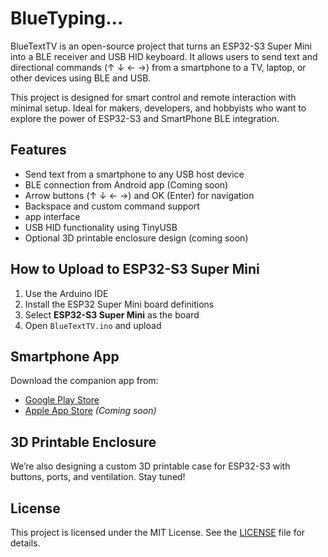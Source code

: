 # BlueTyping...

BlueTextTV is an open-source project that turns an ESP32-S3 Super Mini into a BLE receiver and USB HID keyboard. 
It allows users to send text and directional commands (↑ ↓ ← →) from a smartphone to a TV, laptop, or other devices using BLE and USB.

This project is designed for smart control and remote interaction with minimal setup. 
Ideal for makers, developers, and hobbyists who want to explore the power of ESP32-S3 and SmartPhone BLE integration.

## Features

- Send text from a smartphone to any USB host device
- BLE connection from Android app (Coming soon)
- Arrow buttons (↑ ↓ ← →) and OK (Enter) for navigation
- Backspace and custom command support
- app interface 
- USB HID functionality using TinyUSB
- Optional 3D printable enclosure design (coming soon)

## How to Upload to ESP32-S3 Super Mini

1. Use the Arduino IDE
2. Install the ESP32 Super Mini board definitions
3. Select **ESP32-S3 Super Mini** as the board
4. Open `BlueTextTV.ino` and upload

## Smartphone App

Download the companion app from:

- [Google Play Store](#) 
- [Apple App Store](#) *(Coming soon)*

## 3D Printable Enclosure

We’re also designing a custom 3D printable case for ESP32-S3 with buttons, ports, and ventilation. Stay tuned!

## License

This project is licensed under the MIT License. See the [LICENSE](./LICENSE) file for details.
